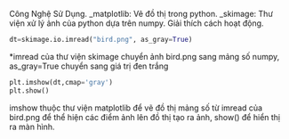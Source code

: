 Công Nghệ Sử Dụng.
_matplotlib: Vẽ đồ thị trong python.
_skimage: Thư viện xử lý ảnh của python dựa trên numpy.
Giải thích cách hoạt động.
```python
dt=skimage.io.imread("bird.png", as_gray=True)
```
*imread của thư viện skimage chuyển ảnh bird.png sang mảng số numpy, as_gray=True chuyển sang giá trị đen trắng
```python
plt.imshow(dt,cmap='gray')
plt.show()
```
imshow thuộc thư viện matplotlib để vẽ đồ thị mảng số từ imread của bird.png để thể hiện các điểm ảnh lên đồ thị tạo ra ảnh, show() để hiển thị ra màn hình.
